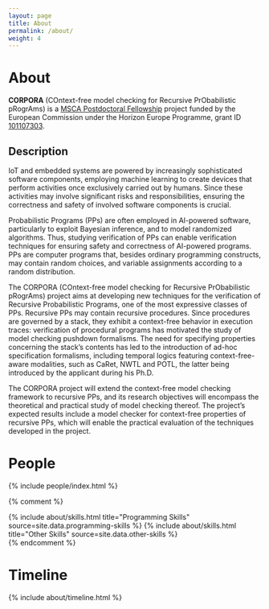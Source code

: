 ```yaml
---
layout: page
title: About
permalink: /about/
weight: 4
---
```


# **About**

**CORPORA** (COntext-free model checking for Recursive PrObabilistic pRogrAms) is a [MSCA Postdoctoral Fellowship](https://marie-sklodowska-curie-actions.ec.europa.eu/actions/postdoctoral-fellowships) project funded by the European Commission under the Horizon Europe Programme, grant ID [101107303](https://cordis.europa.eu/project/id/101107303).

## Description

IoT and embedded systems are powered by increasingly sophisticated software components, employing machine learning to create devices that perform activities once exclusively carried out by humans. Since these activities may involve significant risks and responsibilities, ensuring the correctness and safety of involved software components is crucial.

Probabilistic Programs (PPs) are often employed in AI-powered software, particularly to exploit Bayesian inference, and to model randomized algorithms. Thus, studying verification of PPs can enable verification techniques for ensuring safety and correctness of AI-powered programs. PPs are computer programs that, besides ordinary programming constructs, may contain random choices, and variable assignments according to a random distribution.

The CORPORA (COntext-free model checking for Recursive PrObabilistic pRogrAms) project aims at developing new techniques for the verification of Recursive Probabilistic Programs, one of the most expressive classes of PPs. Recursive PPs may contain recursive procedures. Since procedures are governed by a stack, they exhibit a context-free behavior in execution traces: verification of procedural programs has motivated the study of model checking pushdown formalisms. The need for specifying properties concerning the stack’s contents has led to the introduction of ad-hoc specification formalisms, including temporal logics featuring context-free-aware modalities, such as CaRet, NWTL and POTL, the latter being introduced by the applicant during his Ph.D.

The CORPORA project will extend the context-free model checking framework to recursive PPs, and its research objectives will encompass the theoretical and practical study of model checking thereof. The project’s expected results include a model checker for context-free properties of recursive PPs, which will enable the practical evaluation of the techniques developed in the project.

# **People**

{% include people/index.html %}


{% comment %}
<div class="row">
{% include about/skills.html title="Programming Skills" source=site.data.programming-skills %}
{% include about/skills.html title="Other Skills" source=site.data.other-skills %}
</div>
{% endcomment %}

# **Timeline**

<div class="row">
{% include about/timeline.html %}
</div>
